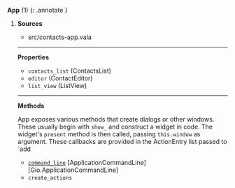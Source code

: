**App** (1) 
{: .annotate }

1.  **Sources**

    -   src/contacts-app.vala

    ---

    **Properties**

    -   `contacts_list` (ContactsList)
    -   `editor` (ContactEditor)
    -   `list_view` (ListView)

    ---

    **Methods**

    App exposes various methods that create dialogs or other windows.
    These usually begin with `show_` and construct a widget in code.
    The widget's `present` method is then called, passing `this.window` as argument.
    These callbacks are provided in the ActionEntry list passed to `add

    -   [`command_line`](#app-command_line)  [ApplicationCommandLine][Gio.ApplicationCommandLine] 
    -   `create_actions`



